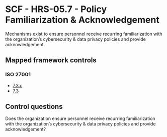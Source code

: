 # SCF - HRS-05.7 - Policy Familiarization & Acknowledgement
Mechanisms exist to ensure personnel receive recurring familiarization with the organization’s cybersecurity & data privacy policies and provide acknowledgement.
## Mapped framework controls
### ISO 27001
- [7.3.c](../iso27001/7.md#73c)
- [7.3](../iso27001/7.md#73)
  
## Control questions
Does the organization ensure personnel receive recurring familiarization with the organization’s cybersecurity & data privacy policies and provide acknowledgement?
  